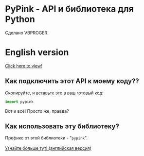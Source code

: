 # PyPink - API и библиотека для **Python**
Сделано VBPROGER.
<br>
# English version
[Click here to view!](https://github.com/VBPROGER/pypink/blob/main/README.md)
<br>
## Как подключить этот API к моему коду??
Скопируйте, и вставьте это в ваш готовый код:
```python
import pypink
```
Вот и всё! Просто же, правда?
## Как использовать эту библиотеку?
Префикс от этой библиотеки - "`pypink`".
<br><br>
[Узнайте больше тут! (английская версия)](https://github.com/VBPROGER/pypink/blob/main/src/pypink_tester.py)
